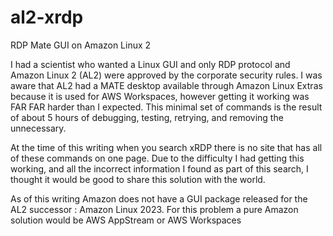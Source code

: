 # al2-xrdp
RDP Mate GUI on Amazon Linux 2

I had a scientist who wanted a Linux GUI and only RDP protocol and Amazon Linux 2 (AL2) were approved by the corporate security rules.
I was aware that AL2 had a MATE desktop available through Amazon Linux Extras because it is used for AWS Workspaces, however getting it 
working was FAR FAR harder than I expected. This minimal set of commands is the result of about 5 hours of debugging, testing, retrying, and removing the unnecessary. 

At the time of this writing when you search xRDP there is no site that has all of these commands on one page. Due to the difficulty I had getting this working, and all the incorrect information I found as part of this search, I thought it would be good to share this solution with the world.

As of this writing Amazon does not have a GUI package released for the AL2 successor : Amazon Linux 2023. For this problem a pure Amazon solution would be AWS AppStream or AWS Workspaces
